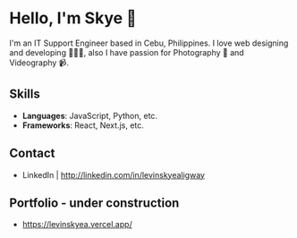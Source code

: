# Hello, I'm Skye 👋
I'm an IT Support Engineer based in Cebu, Philippines. I love web designing and developing 👩🏻‍💻, also I have passion for Photography 📸 and Videography 📹.

## Skills
- **Languages**: JavaScript, Python, etc.
- **Frameworks**: React, Next.js, etc.

## Contact
- LinkedIn | http://linkedin.com/in/levinskyealigway

## Portfolio - under construction
- https://levinskyea.vercel.app/
